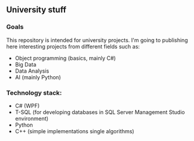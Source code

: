 ## University stuff

### Goals
This repository is intended for university projects.
I'm going to publishing here interesting projects from different fields such as:
* Object programming (basics, mainly C#)
* Big Data
* Data Analysis
* AI (mainly Python)

### Technology stack:
* C# (WPF)
* T-SQL (for developing databases in SQL Server Management Studio environment)
* Python
* C++ (simple implementations single algorithms)
